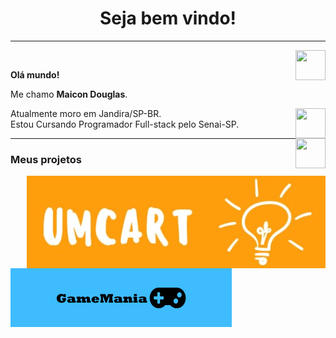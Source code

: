 <h1 align="center"> Seja bem vindo! </h1>
<hr />
<a href="https://github.com/maaicondgl" target="_blank">
  <img align="right" src="https://cdn.iconscout.com/icon/free/png-256/github-108-438008.png" width="48px" height="48px">
</a><br />
<p align="left" > 
  <b>Olá mundo!</b>
</p>
<p align="left" >
Me chamo <b>Maicon Douglas</b>.
</p>
<a href="https://www.youtube.com/channel/UCOg5uRdyBE2ieU7Fp5wwNuQ" target="_blank">
  <img align="right" src="https://i.ibb.co/kSWhXVq/youtube.png" width="48px" height="48px">
</a>
<p align="left" >
Atualmente moro em Jandira/SP-BR.<br />
Estou Cursando Programador Full-stack pelo Senai-SP.
</p>
<a href="https://www.linkedin.com/in/maicon-douglas-a259a4215/" target="_blank">
  <img align="right" src="https://i.ibb.co/Kx2GSrT/linkedin.png" width="48px" height="48px">
</a>
<hr />
<h3> Meus projetos</h3>
  <a href="https://maaicondgl.github.io/UmCart/" target="_blank">
  <img align="right" src="https://github.com/maaicondgl/maaicondgl/blob/main/umcart-logo.png" width"100px">
</a>

  <a href="https://maaicondgl.github.io/GameManiaPages/index.htmle" target="_blank">
  <img align="left" src="https://github.com/maaicondgl/maaicondgl/blob/main/gamegithub.png?raw=truel" width"100px">
</a>


